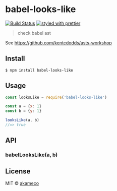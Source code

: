 # babel-looks-like
[![Build Status](https://travis-ci.org/akameco/babel-looks-like.svg?branch=master)](https://travis-ci.org/akameco/babel-looks-like)
[![styled with prettier](https://img.shields.io/badge/styled_with-prettier-ff69b4.svg)](https://github.com/prettier/prettier)

> check babel ast

See https://github.com/kentcdodds/asts-workshop


## Install

```
$ npm install babel-looks-like
```


## Usage

```js
const looksLike = require('babel-looks-like')

const a = {x: 1}
const b = {y: 1}

looksLike(a, b)
//=> true
```


## API

### babelLooksLike(a, b)




## License

MIT © [akameco](http://akameco.github.io)

